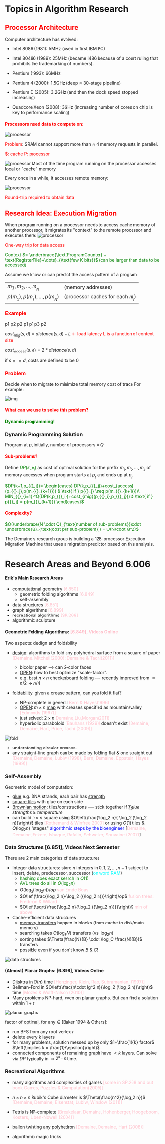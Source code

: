 # Topics in Algorithm Research

<h2 style="color:red">Processor Architecture</h2>

Computer architecture has evolved:
- Intel 8086 (1981): 5MHz (used in first IBM PC)
- Intel 80486 (1989): 25MHz (became i486 because of a court ruling that 
prohibits the trademarking of numbers).

- Pentium (1993): 66MHz
- Pentium 4 (2000): 1.5GHz (deep $\approx$ 30-stage pipeline)
- Pentium D (2005): 3.2GHz (and then the clock speed stopped increasing)
- Quadcore Xeon (2008): 3GHz (increasing number of cores on chip is key 
to performance scaling)
<h4 style="color:red">Processors need data to compute on:</h4>

![processor](graph0.jpg)

<span style="color:red">Problem</span>: SRAM cannot support more than
$\approx$ 4 memory requests in parallel.



<span style="color:red">$: cache P: processor</span> 

![processor](graph1.jpg)
Most of the time program running on the processor accesses local or "cache" memory

Every once in a while, it accesses remote memory:

![processor](graph2.jpg)

<span style="color:red">Round-trip required to obtain data</span>

<h2 style="color:red">Research Idea: Execution Migration</h2>

When program running on a processor needs to access cache memory of another processor,
it migrates its "context" to the remote processor and executes there:
![processor](graph3.jpg)

<span style="color:red">One-way trip for data access</span>

<span style="color:green">

  Context $= \underbrace{\text{ProgramCounter} + \text{RegisterFile}+\dots}_{\text{few K bits}}$
  (can be larger than data to be accessed)

</span>

Assume we know or can predict the access pattern of a program

|  |    | 
|-------------- | -------------- | 
| $m_1, m_2, \dots, m_{{}_{N}}$    | (memory addresses)     |
| $p(m_{{}_1}), p(m_{{}_2}), \dots, p(m_{{}_N})$    | (processor caches for each $m_{{}_i}$)     |

<h3 style="color:red">Example</h3>

p1 p2 p2 p1 p1 p3 p2

${cost}_{mig}(s,d)=distance(s,d)+L$ 
<m style="color:red">$\leftarrow$ load latency L is a function of context size</m>

${cost}_{access}(s,d)=2*distance(s,d)$ 

if $s==d$, costs are defined to be 0

<h3 style="color:red">Problem</h3>

Decide when to migrate to minimize total memory cost of trace For example:

![img](graph4.jpg)

<h4 style="color:red">What can we use to solve this problem?</h4>
<h4 style="color:green">Dynamic programming!</h4>

### Dynamic Programming Solution
Program at $p$, initially, number of processors = $Q$

<h4 style="color:red;fotn-weight:bold">Sub-problems?</h4>

Define <span style="color:green">$DP(k,p_{{}_i})$</span> as cost of 
optimal solution for the prefix $m_{{}_1}, m_{{}_2}, \dots, m_{{}_k}$ of memory
accesses when program starts at $p_{{}_1}$ and ends up at $p_{{}_i}$.

<span style="color:green">

  $DP(k+1,p_{{}_j})= \begin{cases}
    DP(k,p_{{}_j})+cost_{access}(p_{{}_j},p(m_{{}_{k+1}}))  & \text{ if } p{{}_j} \neq p(m_{{}_{k+1}})\\
    MIN_{{}_{i=1}}^Q(DP(k,p_{{}_i})+cost_{mig}(p_{{}_i},p_{{}_j})) & \text{ if } p{{}_j} = p(m_{{}_{k+1}})
  \end{cases}$

</span>

<h4 style="color:red">Complexity?</h4>

<span style="color:green">

$O(\underbrace{N \cdot Q}_{\text{number of sub-problems}}\cdot \underbrace{Q}_{\text{cost per sub-problem}})
= O(N\cdot Q^2)$

</span>

The Demaine's research group is building a 128-processor Execution Migration Machine that
uses a migration predictor based on this analysis.

# Research Areas and Beyond 6.006

#### Erik's Main Research Areas
- computational geometry <m style="color:pink">[6.850]</m>
  - geometric folding algorithms <m style="color:pink">[6.849]</m>
  - self-assembly
- data structures <m style="color:pink">[6.851]</m>
- graph algorithms <m style="color:pink">[6.899]</m>
- recreational algorithms <m style="color:pink">[SP.268]</m>
- algorithmic sculpture

#### Geometric Folding Algorithms: <m style="color:pink">[6.849], Videos Online</m>
Two aspects: dedign and foldability
- <u>design</u>: algorithms to fold any polyhedral surface from a square of paper
<span style="color:pink">[Demaine, Mitchell(2000); Demaine & Tachi(2011)]</span>

  - bicolor paper $\implies$ can 2-color faces
  - <u>OPEN</u>: how to best optimize "scale-factor".
  - e.g. best $n \times n$ checkerboard folding --- recently improved from
  $\approx n/2 \rightarrow n/4$

- <u>foldability</u>: given a crease pattern, can you fold it flat?
  - NP-complete in general <d style="color:pink">Bern & Hayes(1996)</d>
  - <u>OPEN</u>: $m \times n$ <u>map</u> 
  with creases specified as mountain/valley
  <d style="color:pink">[Edmonds (1997)]</d>
  - just solved: $2 \times n$ <d style="color:pink">Demaine,Liu,Morgan(2011)</d>
  - hyperbolic paraboloid <d style="color:pink">[Bauhans (1929)]</d>
  doesn't exist <d style="color:pink">[Demaine, Demaine, Hart, Price, Tachi (2009)]</d>

![fold](graph5.jpg)

  - understanding circular creases.
  - any straight-line graph can be made by folding flat & one straight cut 
  <d style="color:pink">[Demaine, Demaine, Lubiw (1998), Bern, Demaine, Eppstein, Hayes (1999)]</d>

### Self-Assembly
Geometric model of computation:
- <u>glue</u> e.g. DNA strands, each pair has <u>strength</u>
- <u>square tiles</u> with glue on each side
- <u>Brownian motion</u>: tiles/constructions --- stick together if $\sum glue$
$strengths \geq temperature$
- can build $n \times n$ square using $O\left(\frac{\log_2 n}{ \log_2 (\log_2 n)}\right)$
tiles <d style="color:pink">[Rothemund & Winfree 2000]</d> or using $O(1)$ tiles & $O(\log_2 n)$ "stages"
<d style="color:blue">algorithmic steps by the bioengineer</d>
[<d style="color:pink">Demaine, Demaine, Fekete, Ishaque, Rafalin, Schweller, Souvaine (2007)</d>]

### Data Structures [6.851], Videos Next Semester
There are 2 main categories of data structures
- Integer data structures: store $n$ integers in ${0,1,2,\dots,n-1}$
subject to insert, delete, predecessor, successor (<d style="color:rgb(0,255,255)">on word RAM</d>)
  - <d style="color:green">hashing does exact search in $O(1)$ </d>
  - <d style="color:green">AVL trees do all in $O(\log_2 n)$</d>
  - $O\left(\log_2 (\log_2 n)\right)/op$ <d style="color:pink">van Emde Boas</d>
  - $O\left(\frac{\log_2 n}{\log_2 ({\log_2 n})}\right)/op$ 
  <d style="color:pink">fusion trees: Fredman & Willard</d>
  - $O\left(\sqrt{\frac{\log_2 n}{\log_2 ({\log_2 n})}}\right)$ 
  <d style="color:pink">min of above</d>
- Cache-efficient data structures
  - <u>memory transfers</u> happen in blocks (from cache to disk/main memory)
  - searching takes $\Theta(\log_B N)$ transfers (<d styles="color:rgb(0,255,255)">vs. $\log_2 n$</d>)
  - sorting takes $\Theta(\frac{N}{B} \cdot \log_C \frac{N}{B})$ transfers
  - possible even if you don't know $B$ & $C$!

![data structures](graph6.jpg)

#### (Almost) Planar Graphs: [6.899], Videos Online
- Dijsktra in $O(n)$ time <d style="color:pink">[Henzinger, Klein, Rao, Subramanian, (1997)]</d>
- Bellman-Ford in $O\left(\frac{n\cdot lg^2 n}{\log_2 (\log_2 n)}\right)$ time 
<d style="color:pink">[Mozes & Wolff-Nilson (2010)]</d>
- Many problems NP-hard, even on planar graphs. But can find a solution within $1+\epsilon$

![planar graphs](graph7.jpg)

factor of optimal, for any $\in$ [Baker 1994 & Others]:

- run BFS from any root vertex $r$
- delete every k layers
- for many problems, solution messed up by only 
$1+\frac{1}{k} factor$ $\left(\implies k = \frac{1}{\epsilon}\right)$
- connected components of remaining graph have $< k$ layers. Can solve via 
$DP$ typically in $\approx 2^k \cdot n$ time.

### Recreational Algorithms
- many algorithms and complexities of games
<m style="color:pink">[some in SP.268 and out book Games, Puzzles & Computation(2009)]</m>

- $n\times n \times n$ Rubik's Cube diameter is $\Theta(\frac{n^2}{\log_2 n})$
<m style="color:pink">[Demaine, Demaine, Eisenstat, Lubiw, Winslow (2011)]</m>

- Tetris is NP-complete 
<m style="color:pink">[Breukelaar, Demaine, Hohenberger, Hoogeboom, Kosters, Liben-Nowell (2004)]</m>

- ballon twisting any polyhedron
<m style="color:pink">[Demaine, Demaine, Hart (2008)]</m>

- algorithmic magic tricks
